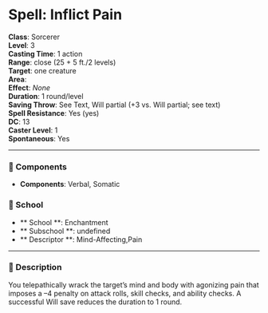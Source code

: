 
# Spell: Inflict Pain
**Class**: Sorcerer  
**Level**: 3  
**Casting Time**: 1 action  
**Range**: close (25 + 5 ft./2 levels)  
**Target**: one creature  
**Area**:   
**Effect**: _None_  
**Duration**: 1 round/level  
**Saving Throw**: See Text, Will partial (+3 vs. Will partial; see text)  
**Spell Resistance**: Yes (yes)  
**DC**: 13  
**Caster Level**: 1  
**Spontaneous**: Yes

---

### 🔮 Components
- **Components**: Verbal, Somatic

### 🏫 School
- ** School **: Enchantment
- ** Subschool **: undefined
- ** Descriptor **: Mind-Affecting,Pain
---

### 📜 Description
You telepathically wrack the target’s mind and body with agonizing pain that imposes a –4 penalty on attack rolls, skill checks, and ability checks. A successful Will save reduces the duration to 1 round.
